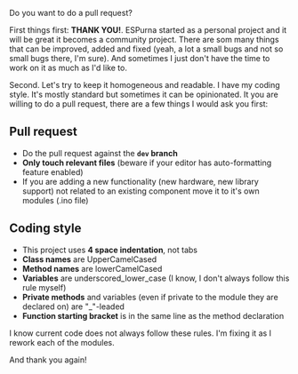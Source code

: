 Do you want to do a pull request?

First things first: **THANK YOU!**. ESPurna started as a personal project and it will be great it becomes a community project. There are som many things that can be improved, added and fixed (yeah, a lot a small bugs and not so small bugs there, I'm sure). And sometimes I just don't have the time to work on it as much as I'd like to. 

Second. Let's try to keep it homogeneous and readable. I have my coding style. It's mostly standard but sometimes it can be opinionated. It you are willing to do a pull request, there are a few things I would ask you first:

## Pull request ##
* Do the pull request against the **`dev` branch**
* **Only touch relevant files** (beware if your editor has auto-formatting feature enabled)
* If you are adding a new functionality (new hardware, new library support) not related to an existing component move it to it's own modules (.ino file)

## Coding style ##
* This project uses **4 space indentation**, not tabs
* **Class names** are UpperCamelCased
* **Method names** are lowerCamelCased
* **Variables** are underscored_lower_case (I know, I don't always follow this rule myself)
* **Private methods** and variables (even if private to the module they are declared on) are "_"-leaded
* **Function starting bracket** is in the same line as the method declaration

I know current code does not always follow these rules. I'm fixing it as I rework each of the modules.

And thank you again!
